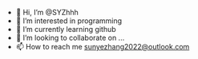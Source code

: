 - 👋 Hi, I’m @SYZhhh
- 👀 I’m interested in programming
- 🌱 I’m currently learning github
- 💞️ I’m looking to collaborate on ...
- 📫 How to reach me sunyezhang2022@outlook.com

<!---
SYZhhh/SYZhhh is a ✨ special ✨ repository because its `README.md` (this file) appears on your GitHub profile.
You can click the Preview link to take a look at your changes.
--->
